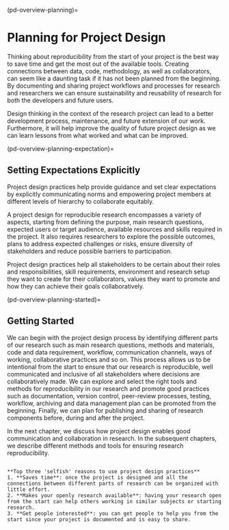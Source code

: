 (pd-overview-planning)=
# Planning for Project Design

Thinking about reproducibility from the start of your project is the best way to save time and get the most out of the available tools.
Creating connections between data, code, methodology, as well as collaborators, can seem like a daunting task if it has not been planned from the beginning.
By documenting and sharing project workflows and processes for research and researchers we can ensure sustainability and reusability of research for both the developers and future users.

Design thinking in the context of the research project can lead to a better development process, maintenance, and future extension of our work.
Furthermore, it will help improve the quality of future project design as we can learn lessons from what worked and what can be improved.

(pd-overview-planning-expectation)=
## Setting Expectations Explicitly

Project design practices help provide guidance and set clear expectations by explicitly communicating norms and empowering project members at different levels of hierarchy to collaborate equitably.

A project design for reproducible research encompasses a variety of aspects, starting from defining the purpose, main research questions, expected users or target audience, available resources and skills required in the project.
It also requires researchers to explore the possible outcomes, plans to address expected challenges or risks, ensure diversity of stakeholders and reduce possible barriers to participation.

Project design practices help all stakeholders to be certain about their roles and responsibilities, skill requirements, environment and research setup they want to create for their collaborators, values they want to promote and how they can achieve their goals collaboratively.

(pd-overview-planning-started)=
## Getting Started

We can begin with the project design process by identifying different parts of our research such as main research questions, methods and materials, code and data requirement, workflow, communication channels, ways of working, collaborative practices and so on.
This process allows us to be intentional from the start to ensure that our research is reproducible, well communicated and inclusive of all stakeholders where decisions are collaboratively made.
We can explore and select the right tools and methods for reproducibility in our research and promote good practices such as documentation, version control, peer-review processes, testing, workflow, archiving and data management plan can be promoted from the beginning.
Finally, we can plan for publishing and sharing of research components before, during and after the project.

In the next chapter, we discuss how project design enables good communication and collaboration in research.
In the subsequent chapters, we describe different methods and tools for ensuring research reproducibility.

```{note}

**Top three 'selfish' reasons to use project design practices**
1. **Saves time**: once the project is designed and all the connections between different parts of research can be organized with little effort.
2. **Makes your openly research available**: having your research open from the start can help others working in similar subjects or starting research.
3. **Get people interested**: you can get people to help you from the start since your project is documented and is easy to share.
```
